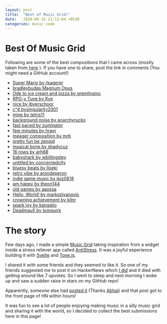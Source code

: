 ```yaml
---
layout: post
title:  "Best of Music Grid!"
date:   2020-06-15 21:12:04 +0530
categories: music code 
---
```


# Best Of Music Grid

Following are some of the best compositions that I came across (mostly taken from [here](https://news.ycombinator.com/item?id=23512297) ).  If you have one to share, post the link in comments (You might need a GitHub account!)

* [Super Mario by rkagerer](https://music-grid.surge.sh/#0-2048-0-144-1072-0-40-530-0-268-24-0-1048-0-24-2072-0-2048-0-1024-0-0-512-18-0-268-24-0-1048-0-24-2072-0-0-2048-144-1072-0-40-530-0-268-24-0-1048-0-24-24-0-0-0-528-40-64-0-136-0-34-68-0-9-18-0-72-656-0-656-40-0-72-0-144-0-0-544-0-0-272-0-0-36-0-0-0-2304-0-0-0-17-0-1058-2084-0-1058-0-1058-1058-&399)
* [bradleybudas Magnum Opus](https://music-grid.surge.sh/#1352-1348-2568-2576-1290-1288-2565-2564-1352-1348-2568-2576-1290-1416-2565-2564-1352-1348-2568-2576-1290-1288-2565-2564-1352-1348-2568-2576-1290-1288-2565-2564-1352-1352-2704-2704-1352-1352-2704-2704-1352-1352-2704-2704-1352-1352-2704-2704-1344-1344-2688-2688-1344-1344-2688-2688-1344-1344-2688-2688-1344-1344-2688-2688-1280-1280-2560-2560-1280-1280-2560-2560-1280-1280-2560-2560-1280-1280-2560-2560-1024-1024-2048-2048-1024-1024-2048-2048-1024-1024-2048-2048-1024-1024-2048-2048-&400)
* [Ode to ice cream and pizza by gremlinsinc](https://music-grid.surge.sh/#360-336-168-336-4095-8-330-8-3579-1088-269-1098-328-1074-322-1104-269-322-64-1284-72-80-260-72-1360-4-264-81-1346-4-256-72-2116-258-1224-68-2818-160-592-1056-512-1056-84-648-276-0-1108-2560-192-2560-192-2560-192-2560-192-2560-0-640-128-256-320-512-576-0-1088-128-2184-856-0-1152-1152-512-384-160-1120-1088-640-1408-256-512-512-1024-1088-592-512-336-320-144-128-848-1088-1152-128-832-64-320-1344-256-640-128-&337)
* [RPG-y Tune by Kye](https://music-grid.surge.sh/#8-130-0-516-256-136-64-32-16-8-0-32-16-0-16-128-0-32-128-0-8-128-0-32-128-1024-512-256-20-257-32-257-64-257-128-2304-0-2112-32-2064-8-2068-2-2064-4-2064-32-64-256-0-512-640-320-544-16-648-1028-2-256-648-1024-32-512-640-&243)
* [nice by jbverschoor](https://music-grid.surge.sh/#1024-1024-1064-320-1024-133-1060-2344-1172-2048-1280-2112-1312-32-1024-2632-&200)
* [c^4 bysingularity2001 ](https://music-grid.surge.sh/#2240-304-1032-258-2177-64-1066-64-2069-512-1280-554-2560-512-1109-512-&500)
* [mine by tetris11](https://music-grid.surge.sh/#0-33-1024-1024-0-3092-3108-0-176-1024-256-76-0-512-0-0-&200)
* [background noise by anarchyrucks](https://music-grid.surge.sh/#2665-3396-2337-1108-2336-1041-2725-1040-2738-3113-&261)
* [fast paced by zuminator](https://music-grid.surge.sh/#384-2048-320-2432-0-2624-0-2624-8-2562-1-2058-0-2082-0-2114-0-2176-256-2176-256-2048-0-2560-0-2052-0-2080-0-2112-128-2112-&500)
* [few minutes by hrayr](https://music-grid.surge.sh/#16-68-2112-2056-2069-0-1152-1028-1092-2-2176-2176-64-1056-1024-&417)
* [meager composition by mrb](https://music-grid.surge.sh/#320-512-320-512-128-320-160-336-168-324-160-1-&309)
* [pretty fun be zengid](https://music-grid.surge.sh/#2066-1032-516-258-640-1093-2080-1088-648-256-512-1188-&200)
* [musical bone by shadycuz](https://music-grid.surge.sh/#16-128-0-8-256-32-1024-128-0-1024-&200)
* [16 rows by arh68](https://music-grid.surge.sh/#1088-260-672-1024-9-258-4-72-16-32-68-160-256-545-1024-2576-&200)
* [babyshark by wbillingsley](https://music-grid.surge.sh/#584-584-288-144-72-544-32-544-2050-2050-512-256-256-264-328-328-&200)
* [untitled by concernedcity](https://music-grid.surge.sh/#1184-1104-1280-2048-1344-512-512-528-1280-2048-1284-1024-1280-2050-1280-1056-2372-2048-1312-1152-1096-2192-1188-1090-2084-2112-1153-1090-1281-2064-1032-1060-2114-2049-1056-1152-1032-2064-1060-1026-2052-2048-1153-1026-1313-2056-1040-1060-2114-2048-1056-1152-1032-2064-1060-1026-2564-2048-641-2-&246)
* [bluesy beats by lloeki](https://music-grid.surge.sh/#644-8-2304-660-0-2372-672-14-1280-2192-2-1312-2192-8-1280-&324)
* [retro vibe by arondeperon](https://music-grid.surge.sh/#392-0-392-1024-1-64-1056-1-64-1056-0-1-1024-64-32-1024-&200)
* [indie game music by ipiz0618](https://music-grid.surge.sh/#68-270-0-24-64-152-226-0-194-784-0-1024-848-128-848-0-2304-832-1024-2048-1856-2048-832-1024-512-2176-32-48-0-80-8-516-2344-306-128-53-728-8-676-368-352-&296)
* [am happy by theon144](https://music-grid.surge.sh/#4-2048-8-2114-2-2370-2-2112-321-2560-5-2048-9-2096-45-2048-&200)
* [old games by aaossa](https://music-grid.surge.sh/#768-3092-768-3840-320-3092-320-3392-48-3078-48-3120-384-3078-384-3456-&353)
* [Hello, World! by markozivanovic](https://music-grid.surge.sh/#4030-524-4030-0-4030-2722-2750-0-4030-172-186-0-4030-130-130-0-4030-2210-3996-0-&320)
* [crowning achievement by kilnr](https://music-grid.surge.sh/#2050-8-256-128-2112-32-72-36-2048-512-1026-513-2312-132-258-1-2114-136-32-64-2064-32-72-4-2064-32-66-33-2120-132-2-129-2306-136-64-32-2112-0-8-4-2048-0-2-1-2056-4-2-1-2050-8-0-0-2048-0-8-4-2048-0-2-1-2056-4-2-1-&200)
* [spark joy by kangalio](https://music-grid.surge.sh/#512-1024-0-2376-132-16-8-1188-64-32-16-2376-36-16-8-1188-64-16-8-164-2624-0-0-1320-2624-0-0-2625-1312-0-0-1320-&261)
* [Deadmau5 by tomquirk](https://music-grid.surge.sh/#192-16-1024-1024-1-160-192-128-128-128-0-544-0-2056-64-128-&248)






# The story

Few days ago, I made a simple [Music Grid](https://music-grid.surge.sh) taking inspiration from a widget inside a stress reliever app called [AntiStress](https://play.google.com/store/apps/details?id=com.JindoBlu.Antistress&hl=en_IN). It was a joyful experience building it with [Svelte](https://svelte.dev) and [Tone.js](https://tonejs.github.io/).


I shared it with some friends and they seemed to like it. So one of my friends suggested me to post it on HackerNews which [I did](https://news.ycombinator.com/item?id=23508667) and it died with getting around like 7 upvotes. So I went to sleep and next morning I woke up and saw a sudden raise in stars on my GitHub repo!


Apparently, someone else had [posted it](https://news.ycombinator.com/item?id=23512297) (Thanks [Abhai](https://twitter.com/abhai_kollara/status/1272099666520231937?s=20)) and that post got to the front page of HN within hours!

It was fun to see a lot of people enjoying making music in a silly music grid and sharing it with the world, so I decided to collect the best submissions here in this page! 



